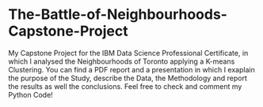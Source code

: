 # The-Battle-of-Neighbourhoods-Capstone-Project
My Capstone Project for the IBM Data Science Professional Certificate, in which I analysed the Neighbourhoods of Toronto applying a K-means Clustering.
You can find a PDF report and a presentation in which I exaplain the purpose of the Study, describe the Data, the Methodology and report the results as well the conclusions.
Feel free to check and comment my Python Code! 
